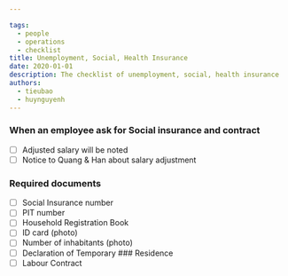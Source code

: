 ```yaml
---

tags: 
  - people
  - operations
  - checklist
title: Unemployment, Social, Health Insurance
date: 2020-01-01
description: The checklist of unemployment, social, health insurance
authors:
  - tieubao
  - huynguyenh
---
```


### When an employee ask for Social insurance and contract
- [ ]  Adjusted salary will be noted
- [ ]  Notice to Quang & Han about salary adjustment

### Required documents
- [ ]  Social Insurance number
- [ ]  PIT number
- [ ]  Household Registration Book
- [ ]  ID card (photo)
- [ ]  Number of inhabitants (photo)
- [ ]  Declaration of Temporary ### Residence
- [ ]  Labour Contract
